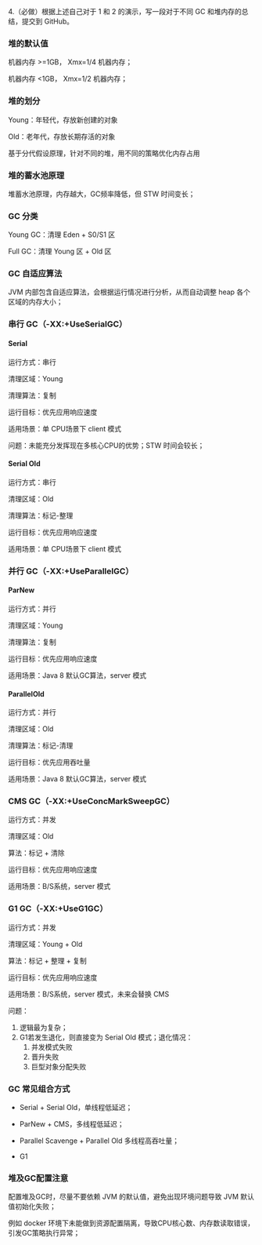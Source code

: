 4.（必做）根据上述自己对于 1 和 2 的演示，写一段对于不同 GC 和堆内存的总结，提交到 GitHub。



### 堆的默认值

机器内存 >=1GB， Xmx=1/4 机器内存；

机器内存 <1GB， Xmx=1/2 机器内存；



### 堆的划分

Young：年轻代，存放新创建的对象

Old：老年代，存放长期存活的对象

基于分代假设原理，针对不同的堆，用不同的策略优化内存占用



### 堆的蓄水池原理

堆蓄水池原理，内存越大，GC频率降低，但 STW 时间变长；



### GC 分类

Young GC：清理 Eden + S0/S1 区

Full GC：清理 Young 区 + Old 区



### GC 自适应算法

JVM 内部包含自适应算法，会根据运行情况进行分析，从而自动调整 heap 各个区域的内存大小；



### 串行 GC（-XX:+UseSerialGC）

#### Serial

运行方式：串行

清理区域：Young

清理算法：复制

运行目标：优先应用响应速度

适用场景：单 CPU场景下 client 模式

问题：未能充分发挥现在多核心CPU的优势；STW 时间会较长；



#### Serial Old

运行方式：串行

清理区域：Old

清理算法：标记-整理

运行目标：优先应用响应速度

适用场景：单 CPU场景下 client 模式



### 并行 GC（-XX:+UseParallelGC）

#### ParNew

运行方式：并行

清理区域：Young

清理算法：复制

运行目标：优先应用响应速度

适用场景：Java 8 默认GC算法，server 模式



#### ParallelOld

运行方式：并行

清理区域：Old

清理算法：标记-清理

运行目标：优先应用吞吐量

适用场景：Java 8 默认GC算法，server 模式



### CMS GC（-XX:+UseConcMarkSweepGC）

运行方式：并发

清理区域：Old

算法：标记 + 清除

运行目标：优先应用响应速度

适用场景：B/S系统，server 模式



### G1 GC（-XX:+UseG1GC）

运行方式：并发

清理区域：Young + Old

算法：标记 + 整理 + 复制

运行目标：优先应用响应速度

适用场景：B/S系统，server 模式，未来会替换 CMS

问题：

1. 逻辑最为复杂；
2. G1若发生退化，则直接变为 Serial Old 模式；退化情况：
   1. 并发模式失败
   2. 晋升失败
   3. 巨型对象分配失败



### GC 常见组合方式

- Serial + Serial Old，单线程低延迟；

- ParNew + CMS，多线程低延迟；

- Parallel Scavenge + Parallel Old 多线程高吞吐量；

- G1



### 堆及GC配置注意

配置堆及GC时，尽量不要依赖 JVM 的默认值，避免出现环境问题导致 JVM 默认值初始化失败；

例如 docker 环境下未能做到资源配置隔离，导致CPU核心数、内存数读取错误，引发GC策略执行异常；





